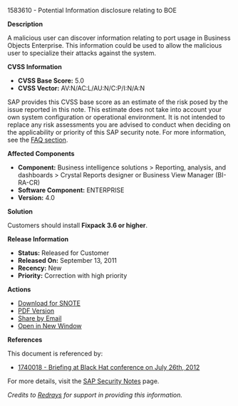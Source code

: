 1583610 - Potential Information disclosure relating to BOE

**Description**

A malicious user can discover information relating to port usage in Business Objects Enterprise. This information could be used to allow the malicious user to specialize their attacks against the system.

**CVSS Information**

- **CVSS Base Score:** 5.0
- **CVSS Vector:** AV:N/AC:L/AU:N/C:P/I:N/A:N

SAP provides this CVSS base score as an estimate of the risk posed by the issue reported in this note. This estimate does not take into account your own system configuration or operational environment. It is not intended to replace any risk assessments you are advised to conduct when deciding on the applicability or priority of this SAP security note. For more information, see the [FAQ section](https://service.sap.com/securitynotes/).

**Affected Components**

- **Component:** Business intelligence solutions > Reporting, analysis, and dashboards > Crystal Reports designer or Business View Manager (BI-RA-CR)
- **Software Component:** ENTERPRISE
- **Version:** 4.0

**Solution**

Customers should install **Fixpack 3.6 or higher**.

**Release Information**

- **Status:** Released for Customer
- **Released On:** September 13, 2011
- **Recency:** New
- **Priority:** Correction with high priority

**Actions**

- [Download for SNOTE](https://notesdownloads.sap.com/note/0040000017233872017)
- [PDF Version](https://userapps.support.sap.com/sap/support/sfm/notes/print/0001583610?language=en-US&token=6EB15FBDF69F4555ADBDD4FD52DADB2E)
- [Share by Email](https://me.sap.com/share/email/0001583610)
- [Open in New Window](https://me.sap.com/notes/0001583610)

**References**

This document is referenced by:
- [1740018 - Briefing at Black Hat conference on July 26th, 2012](https://me.sap.com/notes/1740018)

For more details, visit the [SAP Security Notes](https://me.sap.com/notes/0001583610) page.

*Credits to [Redrays](https://redrays.io) for support in providing this information.*